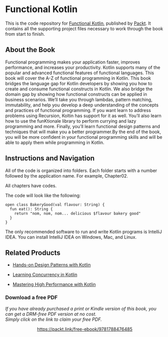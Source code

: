 # Functional Kotlin
This is the code repository for [Functional Kotlin](https://www.packtpub.com/application-development/functional-kotlin?utm_source=github&utm_medium=repository&utm_campaign=9781788476485), published by [Packt](https://www.packtpub.com/?utm_source=github). It contains all the supporting project files necessary to work through the book from start to finish.
## About the Book
Functional programming makes your application faster, improves performance, and increases your productivity. Kotlin supports many of the popular and advanced functional features of functional languages. This book will cover the A-Z of functional programming in Kotlin. This book bridges the language gap for Kotlin developers by showing you how to create and consume functional constructs in Kotlin. We also bridge the domain gap by showing how functional constructs can be applied in business scenarios. We’ll take you through lambdas, pattern matching, immutability, and help you develop a deep understanding of the concepts and practices of functional programming. If you want learn to address problems using Recursion, Koltin has support for it as well. You’ll also learn how to use the funKtionale library to perform currying and lazy programming and more. Finally, you’ll learn functional design patterns and techniques that will make you a better programmer.By the end of the book, you will be more confident in your functional programming skills and will be able to apply them while programming in Kotlin.
## Instructions and Navigation
All of the code is organized into folders. Each folder starts with a number followed by the application name. For example, Chapter02.

All chapters have codes.

The code will look like the following:
```
open class BakeryGood(val flavour: String) { 
  fun eat(): String { 
    return "nom, nom, nom... delicious $flavour bakery good" 
  } 
}
```

The only recommended software to run and write Kotlin programs is IntelliJ IDEA. You can install IntelliJ IDEA on Windows, Mac, and Linux.

## Related Products
* [Hands-on Design Patterns with Kotlin](https://www.packtpub.com/application-development/hands-design-patterns-kotlin?utm_source=github&utm_medium=repository&utm_campaign=9781788998017)

* [Learning Concurrency in Kotlin](https://www.packtpub.com/application-development/learning-concurrency-kotlin?utm_source=github&utm_medium=repository&utm_campaign=9781788627160)

* [Mastering High Performance with Kotlin](https://www.packtpub.com/application-development/mastering-high-performance-kotlin?utm_source=github&utm_medium=repository&utm_campaign=9781788996648)

### Download a free PDF

 <i>If you have already purchased a print or Kindle version of this book, you can get a DRM-free PDF version at no cost.<br>Simply click on the link to claim your free PDF.</i>
<p align="center"> <a href="https://packt.link/free-ebook/9781788476485">https://packt.link/free-ebook/9781788476485 </a> </p>